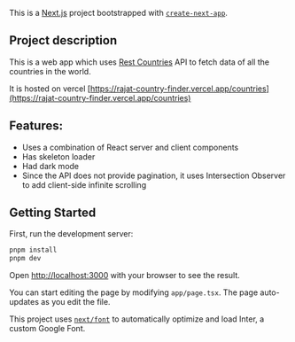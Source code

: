 This is a [Next.js](https://nextjs.org/) project bootstrapped with [`create-next-app`](https://github.com/vercel/next.js/tree/canary/packages/create-next-app).
## Project description

This is a web app which uses [Rest Countries](https://restcountries.com/) API to fetch data of all the countries in the world.

It is hosted on vercel [https://rajat-country-finder.vercel.app/countries](https://rajat-country-finder.vercel.app/countries)

## Features:
- Uses a combination of React server and client components
- Has skeleton loader
- Had dark mode
- Since the API does not provide pagination, it uses Intersection Observer to add client-side infinite scrolling

## Getting Started

First, run the development server:

```bash
pnpm install
pnpm dev
```

Open [http://localhost:3000](http://localhost:3000) with your browser to see the result.

You can start editing the page by modifying `app/page.tsx`. The page auto-updates as you edit the file.

This project uses [`next/font`](https://nextjs.org/docs/basic-features/font-optimization) to automatically optimize and load Inter, a custom Google Font.
